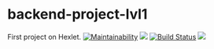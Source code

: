 # backend-project-lvl1
First project on Hexlet.
[![Maintainability](https://api.codeclimate.com/v1/badges/a99a88d28ad37a79dbf6/maintainability)](https://codeclimate.com/github/codeclimate/codeclimate/maintainability)
<a href="https://codeclimate.com/github/codeclimate/codeclimate/test_coverage"><img src="https://api.codeclimate.com/v1/badges/a99a88d28ad37a79dbf6/test_coverage" /></a>
[![Build Status](https://travis-ci.org/mom4uk/backend-project-lvl1.svg?branch=master)](https://travis-ci.org/mom4uk/backend-project-lvl1)
<a href="https://asciinema.org/a/y1Uj7kOUxIitP0NSQrKIx1dZm" target="_blank"><img src="https://asciinema.org/a/y1Uj7kOUxIitP0NSQrKIx1dZm.svg" /></a>
